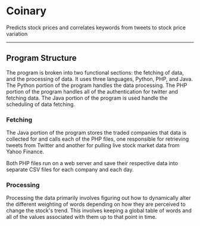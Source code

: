 # Coinary
Predicts stock prices and correlates keywords from tweets to stock price variation

---

## Program Structure
The program is broken into two functional sections: the fetching of data, and the processing of data.
It uses three languages, Python, PHP, and Java. The Python portion of the
program handles the data processing. The PHP portion of the program handles all of
the authentication for twitter and fetching data. The Java portion of the program
is used handle the scheduling of data fetching.

### Fetching
The Java portion of the program stores the traded companies that data is
collected for and calls each of the PHP files, one responsible for
retrieving tweets from Twitter and another for pulling live stock market data
from Yahoo Finance.

Both PHP files run on a web server and save their respective data into separate
CSV files for each company and each day.

### Processing
Processing the data primarily involves figuring out how to dynamically alter the different weighting
of words depending on how they are perceived to change the stock's trend. This involves keeping a
global table of words and all of the values associated with them up to that point in time.
